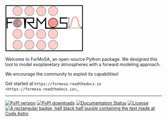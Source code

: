 <p align="left"><img src="docs/ForMoSA.png" alt="ForMoSA" width="250"/></p>


Welcome to ForMoSA, an open-source Python package. 
We designed this tool to model exoplanetary atmospheres with a forward modeling approach. 

We encourage the community to exploit its capabilities!

Get started at `https://formosa.readthedocs.io <https://formosa.readthedocs.io>`_

***

[![PyPI version](https://badge.fury.io/py/formosa.svg)](https://badge.fury.io/py/formosa)
[![PyPI downloads](https://img.shields.io/pypi/dm/formosa.svg)](https://pypistats.org/packages/formosa)
[![Documentation Status](https://readthedocs.org/projects/formosa/badge/?version=latest)](https://formosa.readthedocs.io/en/latest/?badge=latest)
[![License](https://img.shields.io/badge/License-BSD%203--Clause-blue.svg)](https://opensource.org/licenses/BSD-3-Clause)
[![A rectangular badge, half black half purple containing the text made at Code Astro](https://img.shields.io/badge/Made%20at-Code/Astro-blueviolet.svg)](https://semaphorep.github.io/codeastro/)

